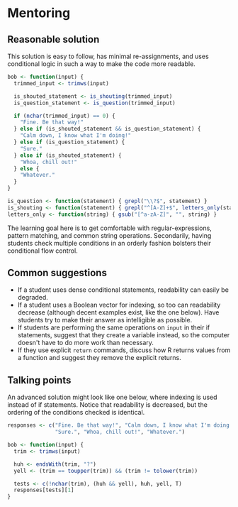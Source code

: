 # Mentoring

## Reasonable solution

This solution is easy to follow, has minimal re-assignments, and uses conditional logic in such a way to make the code more readable.

```r
bob <- function(input) {
  trimmed_input <- trimws(input)

  is_shouted_statement <- is_shouting(trimmed_input)
  is_question_statement <- is_question(trimmed_input)

  if (nchar(trimmed_input) == 0) {
    "Fine. Be that way!"
  } else if (is_shouted_statement && is_question_statement) {
    "Calm down, I know what I'm doing!"
  } else if (is_question_statement) {
    "Sure."
  } else if (is_shouted_statement) {
    "Whoa, chill out!"
  } else {
    "Whatever."
  }
}

is_question <- function(statement) { grepl("\\?$", statement) }
is_shouting <- function(statement) { grepl("^[A-Z]+$", letters_only(statement)) }
letters_only <- function(string) { gsub("[^a-zA-Z]", "", string) }
```

The learning goal here is to get comfortable with regular-expressions, pattern matching, and common string operations. Secondarily, having students check multiple conditions in an orderly fashion bolsters their conditional flow control.

## Common suggestions

- If a student uses dense conditional statements, readability can easily be degraded.
- If a student uses a Boolean vector for indexing, so too can readability decrease (although decent examples exist, like the one below). Have students try to make their answer as intelligible as possible.
- If students are performing the same operations on `input` in their if statements, suggest that they create a variable instead, so the computer doesn't have to do more work than necessary.
- If they use explicit `return` commands, discuss how R returns values from a function and suggest they remove the explicit returns.

## Talking points

An advanced solution might look like one below, where indexing is used instead of if statements. Notice that readability is decreased, but the ordering of the conditions checked is identical.

```r
responses <- c("Fine. Be that way!", "Calm down, I know what I'm doing!",
               "Sure.", "Whoa, chill out!", "Whatever.")

bob <- function(input) {
  trim <- trimws(input)

  huh <- endsWith(trim, "?")
  yell <- (trim == toupper(trim)) && (trim != tolower(trim))

  tests <- c(!nchar(trim), (huh && yell), huh, yell, T)
  responses[tests][1]
}
```
